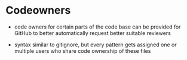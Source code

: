 # Codeowners

- code owners for certain parts of the code base can be provided for GitHub to better automatically request better suitable reviewers

- syntax similar to gitignore, but every pattern gets assigned one or multiple users who share code ownership of these files